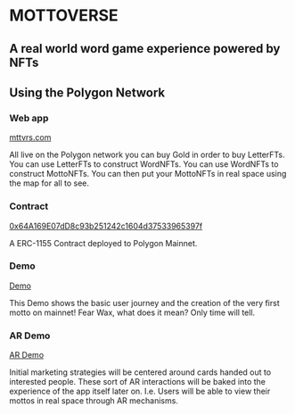 
# MOTTOVERSE
## A real world word game experience powered by NFTs
## Using the Polygon Network

### Web app
[mttvrs.com](https://mttvrs.com)

All live on the Polygon network you can buy Gold in order to buy LetterFTs. You can use LetterFTs to construct WordNFTs. You can use WordNFTs to construct MottoNFTs. You can then put your MottoNFTs in real space using the map for all to see.

### Contract
[0x64A169E07dD8c93b251242c1604d37533965397f](https://polygonscan.com/address/0x64A169E07dD8c93b251242c1604d37533965397f)

A ERC-1155 Contract deployed to Polygon Mainnet. 

### Demo
[Demo](https://youtu.be/SERs9wMbv1Q)

This Demo shows the basic user journey and the creation of the very first motto on mainnet! Fear Wax, what does it mean? Only time will tell.

### AR Demo
[AR Demo](https://youtube.com/shorts/O7jW4qB2fO4)

Initial marketing strategies will be centered around cards handed out to interested people. These sort of AR interactions will be baked into the experience of the app itself later on. I.e. Users will be able to view their mottos in real space through AR mechanisms.